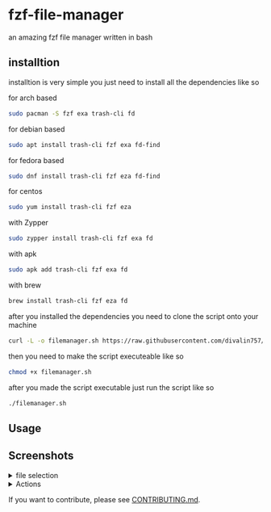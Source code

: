 
# fzf-file-manager
an amazing fzf file manager written in bash

## installtion
installtion is very simple you just need to install all the dependencies like so 

for arch based
```sh
sudo pacman -S fzf exa trash-cli fd
```
for debian based
```sh
sudo apt install trash-cli fzf exa fd-find
```

for fedora based
```sh
sudo dnf install trash-cli fzf eza fd-find
```
for centos
```sh
sudo yum install trash-cli fzf eza
```
with Zypper
```sh
sudo zypper install trash-cli fzf exa fd
```
with apk
```sh
sudo apk add trash-cli fzf exa fd
```

with brew
```sh
brew install trash-cli fzf eza fd
```


after you installed the dependencies you need to clone the script onto your machine 
```sh
curl -L -o filemanager.sh https://raw.githubusercontent.com/divalin757/fzf-file-manager/main/filemanager.sh
```
then you need to make the script executeable like so

```sh
chmod +x filemanager.sh
```

after you made the script executable just run the script like so
```sh
./filemanager.sh
```

## Usage


## Screenshots


<details>
  <summary>file selection</summary>
  <img src="imgs/Screenshot%20from%202025-09-23%2020-58-24.png" alt="Screenshot 1" width="600"/>
</details>

<details>
  <summary>Actions</summary>
  <img src="imgs/Screenshot%20from%202025-09-23%2020-58-28.png" alt="Screenshot 2" width="700"/>
</details>

If you want to contribute, please see [CONTRIBUTING.md](CONTRIBUTING.md).
